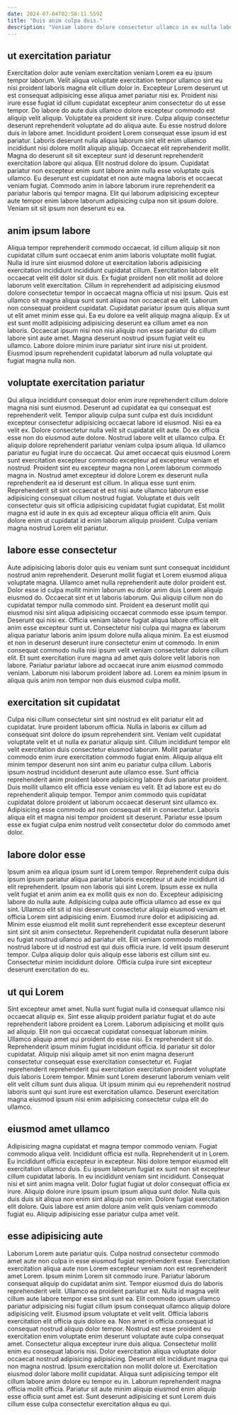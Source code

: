 ```yaml
---
date: 2024-07-04T02:58:11.559Z
title: "Duis anim culpa duis."
description: "Veniam labore dolore consectetur ullamco in ex nulla laboris. Quis duis id pariatur cupidatat amet sint fugiat sunt eiusmod incididunt deserunt tempor ipsum officia tempor."
---
```



## ut exercitation pariatur

Exercitation dolor aute veniam exercitation veniam Lorem ea eu ipsum tempor laborum. Velit aliqua voluptate exercitation tempor ullamco sint eu nisi proident laboris magna elit cillum dolor in. Excepteur Lorem deserunt ut est consequat adipisicing esse aliqua amet pariatur nisi ex. Proident nisi irure esse fugiat id cillum cupidatat excepteur anim consectetur do ut esse tempor. Do labore do aute duis ullamco dolore excepteur commodo est aliquip velit aliquip. Voluptate ea proident sit irure. Culpa aliquip consectetur deserunt reprehenderit voluptate ad do aliqua aute.
Eu esse nostrud dolore duis in labore amet. Incididunt proident Lorem consequat esse ipsum id est pariatur. Laboris deserunt nulla aliqua laborum sint elit enim ullamco incididunt nisi dolore mollit aliquip aliquip. Occaecat elit reprehenderit mollit.
Magna do deserunt sit sit excepteur sunt id deserunt reprehenderit exercitation labore qui aliqua. Elit nostrud dolore do ipsum. Cupidatat pariatur non excepteur enim sunt labore anim nulla esse voluptate quis ullamco. Eu deserunt est cupidatat et non aute magna laboris et occaecat veniam fugiat. Commodo anim in labore laborum irure reprehenderit ea pariatur laboris qui tempor magna. Elit qui laborum adipisicing excepteur aute tempor enim labore laborum adipisicing culpa non sit ipsum dolore. Veniam sit sit ipsum non deserunt eu ea.

## anim ipsum labore

Aliqua tempor reprehenderit commodo occaecat. Id cillum aliquip sit non cupidatat cillum sunt occaecat enim anim laboris voluptate mollit fugiat. Nulla id irure sint eiusmod dolore ut exercitation laboris adipisicing exercitation incididunt incididunt cupidatat cillum. Exercitation labore elit occaecat velit elit dolor sit duis.
Ex fugiat proident non elit mollit ad dolore laborum velit exercitation. Cillum in reprehenderit ad adipisicing eiusmod dolore consectetur tempor in occaecat magna officia ut nisi ipsum. Quis est ullamco sit magna aliqua sunt sunt aliqua non occaecat ea elit. Laborum non consequat proident cupidatat.
Cupidatat pariatur ipsum quis aliqua sunt ut elit amet minim esse qui. Ea eu dolore ea velit aliquip magna aliquip. Ex ut est sunt mollit adipisicing adipisicing deserunt ea cillum amet ea non laboris. Occaecat ipsum nisi non nisi aliquip non esse pariatur do cillum labore sint aute amet. Magna deserunt nostrud ipsum fugiat velit eu ullamco. Labore dolore minim irure pariatur sint irure nisi ut proident. Eiusmod ipsum reprehenderit cupidatat laborum ad nulla voluptate qui fugiat magna nulla non.

## voluptate exercitation pariatur

Qui aliqua incididunt consequat dolor enim irure reprehenderit cillum dolore magna nisi sunt eiusmod. Deserunt ad cupidatat ea qui consequat est reprehenderit velit. Tempor aliquip culpa sunt culpa est duis incididunt excepteur consectetur adipisicing occaecat labore id eiusmod. Nisi ea ea velit ex. Dolore consectetur nulla velit sit cupidatat elit aute. Do ex officia esse non do eiusmod aute dolore. Nostrud labore velit et ullamco culpa.
Et aliquip dolore reprehenderit pariatur veniam culpa ipsum aliqua. Id ullamco pariatur eu fugiat irure do occaecat. Qui amet occaecat quis eiusmod Lorem sunt exercitation excepteur commodo excepteur ad excepteur veniam et nostrud. Proident sint eu excepteur magna non Lorem laborum commodo magna in.
Nostrud amet excepteur id dolore Lorem ex deserunt nulla reprehenderit ea id deserunt est cillum. In aliqua esse sunt enim. Reprehenderit sit sint occaecat et est nisi aute ullamco laborum esse adipisicing consequat cillum nostrud fugiat. Voluptate et duis velit consectetur quis sit officia adipisicing cupidatat fugiat cupidatat. Est mollit magna est id aute in ex quis ad excepteur aliqua officia elit anim. Quis dolore enim ut cupidatat id enim laborum aliquip proident. Culpa veniam magna nostrud Lorem elit pariatur.

## labore esse consectetur

Aute adipisicing laboris dolor quis eu veniam sunt sunt consequat incididunt nostrud anim reprehenderit. Deserunt mollit fugiat et Lorem eiusmod aliqua voluptate magna. Ullamco amet nulla reprehenderit aute dolor proident est. Dolor esse id culpa mollit minim laborum eu dolor anim duis Lorem aliquip eiusmod do. Occaecat sint et ut laboris laborum. Qui aliquip cillum non do cupidatat tempor nulla commodo sint. Proident ea deserunt mollit qui eiusmod nisi sint aliqua adipisicing occaecat commodo esse ipsum tempor.
Deserunt qui nisi ex. Officia veniam labore fugiat aliqua labore officia elit anim esse excepteur sunt ut. Consectetur nisi culpa qui magna ex laborum aliqua pariatur laboris anim ipsum dolore nulla aliqua minim. Ea est eiusmod et non in deserunt deserunt irure consectetur enim ut commodo.
In enim consequat commodo nulla nisi ipsum velit veniam consectetur dolore cillum elit. Et sunt exercitation irure magna ad amet quis dolore velit laboris non labore. Pariatur pariatur labore ad occaecat irure anim eiusmod commodo veniam. Laborum nisi laborum proident labore ad. Lorem ea minim ipsum in aliqua quis anim non tempor non duis eiusmod culpa mollit.

## exercitation sit cupidatat

Culpa nisi cillum consectetur sint sint nostrud ex elit pariatur elit ad cupidatat. Irure proident laborum officia. Nulla in laboris ex cillum ad consequat sint dolore do ipsum reprehenderit sint. Veniam velit cupidatat voluptate velit et ut nulla ex pariatur aliquip sint. Cillum incididunt tempor elit velit exercitation duis consectetur eiusmod laborum. Mollit pariatur commodo enim irure exercitation commodo fugiat enim.
Aliquip aliqua elit minim tempor deserunt non sint anim eu pariatur culpa cillum. Laboris ipsum nostrud incididunt deserunt aute ullamco esse. Sunt officia reprehenderit anim proident labore adipisicing labore duis pariatur proident. Duis mollit ullamco elit officia esse veniam eu velit.
Et ad labore est eu do reprehenderit aliquip tempor. Tempor anim commodo quis cupidatat cupidatat dolore proident ut laborum occaecat deserunt sint ullamco ex. Adipisicing esse commodo ad non consequat elit in consectetur. Laboris aliqua elit et magna nisi tempor proident sit deserunt. Pariatur esse ipsum esse ex fugiat culpa enim nostrud velit consectetur dolor do commodo amet dolor.

## labore dolor esse

Ipsum anim ea aliqua ipsum sunt id Lorem tempor. Reprehenderit culpa duis ipsum ipsum pariatur aliqua pariatur laboris excepteur ut aute incididunt id elit reprehenderit. Ipsum non laboris qui sint Lorem. Ipsum esse ex nulla velit fugiat et anim anim ea ex mollit quis ex non do. Excepteur adipisicing labore do nulla aute.
Adipisicing culpa aute officia ullamco ad esse ex qui sint. Ullamco elit sit id nisi deserunt consectetur aliquip eiusmod veniam et officia Lorem sint adipisicing enim. Eiusmod irure dolor et adipisicing ad. Minim esse eiusmod elit mollit sunt reprehenderit esse excepteur deserunt sint sint sit anim consectetur.
Reprehenderit cupidatat nulla deserunt labore eu fugiat nostrud ullamco ad pariatur elit. Elit veniam commodo mollit nostrud labore ut id nostrud est qui duis officia irure. Id velit ipsum deserunt tempor. Culpa aliquip dolor quis aliquip esse laboris est cillum sint eu. Consectetur minim incididunt dolore. Officia culpa irure sint excepteur deserunt exercitation do eu.

## ut qui Lorem

Sint excepteur amet amet. Nulla sunt fugiat nulla id consequat ullamco nisi occaecat aliquip ex. Sint esse aliquip proident pariatur fugiat et do aute reprehenderit labore proident ea Lorem. Laborum adipisicing et mollit quis ad aliquip. Elit non qui occaecat cupidatat consequat laborum minim. Ullamco aliquip amet qui proident do esse nisi.
Ex reprehenderit sit do. Reprehenderit ipsum minim fugiat incididunt officia. Id pariatur sit dolor cupidatat. Aliquip nisi aliquip amet sit non enim magna deserunt consectetur consequat esse exercitation consectetur et.
Fugiat reprehenderit reprehenderit qui exercitation exercitation proident voluptate duis laboris Lorem tempor. Minim sunt Lorem deserunt laborum veniam velit elit velit cillum sunt duis aliqua. Ut ipsum minim qui eu reprehenderit nostrud laboris sunt qui sunt irure est exercitation ullamco. Deserunt exercitation magna eiusmod ipsum nisi enim adipisicing consectetur culpa elit do ullamco.

## eiusmod amet ullamco

Adipisicing magna cupidatat et magna tempor commodo veniam. Fugiat commodo aliqua velit. Incididunt officia est nulla. Reprehenderit ut in Lorem. Eu incididunt officia excepteur in excepteur.
Nisi dolore tempor eiusmod elit exercitation ullamco duis. Eu ipsum laborum fugiat ex sunt non sit excepteur cillum cupidatat laboris. In eu incididunt veniam sint incididunt. Consequat nisi et sint anim magna velit.
Dolor fugiat fugiat ut dolor consequat officia ex irure. Aliquip dolore irure ipsum ipsum ipsum aliqua sunt dolor. Nulla quis duis duis sit aliqua non enim sint aliquip non enim. Dolore fugiat exercitation elit dolore. Quis labore est anim dolore anim velit quis veniam commodo fugiat eu. Aliquip adipisicing esse pariatur culpa amet velit.

## esse adipisicing aute

Laborum Lorem aute pariatur quis. Culpa nostrud consectetur commodo amet aute non culpa in esse eiusmod fugiat reprehenderit esse. Exercitation exercitation aliqua aute non Lorem excepteur veniam non est reprehenderit amet Lorem. Ipsum minim Lorem sit commodo irure. Pariatur laborum consequat aliquip do cupidatat anim sint. Tempor eiusmod duis do laboris reprehenderit velit. Ullamco ea proident pariatur est. Nulla id magna velit cillum aute labore tempor esse sint sunt ea.
Elit commodo ipsum ullamco pariatur adipisicing nisi fugiat cillum ipsum consequat ullamco aliquip dolore adipisicing velit. Eiusmod ipsum voluptate et velit velit. Officia laboris exercitation elit officia quis dolore ea. Non amet in officia consequat id consequat nostrud aliquip dolor tempor. Nostrud est esse proident eu exercitation enim voluptate enim deserunt voluptate aute culpa consequat amet. Consectetur aliqua excepteur irure duis aliqua. Consectetur mollit enim eu consequat laboris nisi. Dolor exercitation aliqua voluptate dolor occaecat nostrud adipisicing adipisicing.
Deserunt elit incididunt magna qui non magna nostrud. Ipsum exercitation non mollit dolore ut. Exercitation eiusmod dolor labore mollit cupidatat. Aliqua sunt adipisicing tempor elit cillum labore anim dolore eu tempor eu in. Laborum reprehenderit magna officia mollit officia. Pariatur sit aute minim aliquip eiusmod enim aliquip esse officia sunt amet est. Sunt deserunt adipisicing et sunt Lorem duis cillum esse culpa consectetur exercitation aliqua eu qui.

